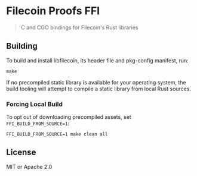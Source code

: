# Filecoin Proofs FFI

> C and CGO bindings for Filecoin's Rust libraries

## Building

To build and install libfilecoin, its header file and pkg-config manifest, run:

```shell
make
```

If no precompiled static library is available for your operating system, the
build tooling will attempt to compile a static library from local Rust sources.

### Forcing Local Build

To opt out of downloading precompiled assets, set `FFI_BUILD_FROM_SOURCE=1`:

```shell
FFI_BUILD_FROM_SOURCE=1 make clean all
```

## License

MIT or Apache 2.0
